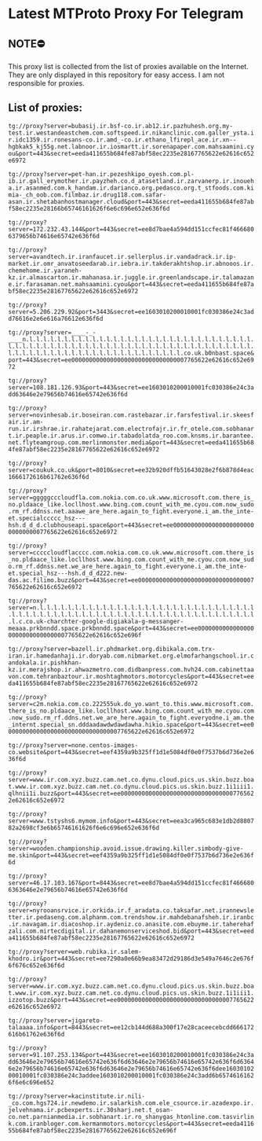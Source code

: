 # Latest MTProto Proxy For Telegram

## NOTE⛔

This proxy list is collected from the list of proxies available on the Internet. They are only displayed in this repository for easy access. I am not responsible for proxies.

## List of proxies:

`tg://proxy?server=bubasij.ir.bsf-co.ir.ab12.ir.pazhuhesh.org.my-test.ir.westandeastchem.com.softspeed.ir.nikanclinic.com.galler_ysta.ir.idc1359.ir.ronesans-co.ir.amd_-co.ir.ethano_lfirepl_ace.ir.xn--hgbkak5_kj55g.net.labnoor.ir.iosmartt.ir.sorenapaper.com.mahsaamini.cyou&port=443&secret=eeda411655b684fe87abf58ec2235e28167765622e62616c652e6972`

`tg://proxy?server=pet-han.ir.pezeshkipo_oyesh.com.pl-ib.ir.gall_erymother.ir.payzheh.co.d_atasetland.ir.zarvanerp.ir.inoueha.ir.asanmed.com.k_handam.ir.darianco.org.pedasco.org.t_stfoods.com.kimia-_ch_oob.com.filmbaz.ir.drug118.com.safar-asan.ir.shetabanhostmanager.cloud&port=443&secret=eeda411655b684fe87abf58ec2235e28166b65746161626f6e6c696e652e636f6d`

`tg://proxy?server=172.232.43.144&port=443&secret=ee8d7bae4a594dd151ccfec81f4666806379656b74616e65742e636f6d`

`tg://proxy?server=avandtech.ir.iranfaucet.ir.sellerplus.ir.vandadrack.ir.ip-market.ir.omr_anvatoseedarab.ir.iebra.ir.takderakhtshop.ir.abnooos.ir.chemehome.ir.yaraneh-kz.ir.almascarton.ir.mahanasa.ir.juggle.ir.greenlandscape.ir.talamazane.ir.farasaman.net.mahsaamini.cyou&port=443&secret=eeda411655b684fe87abf58ec2235e28167765622e62616c652e6972`

`tg://proxy?server=5.206.229.92&port=3443&secret=ee1603010200010001fc030386e24c3add76616e2e6e616a76612e636f6d`

`tg://proxy?server=____-_-____n.l.l.l.l.l.l.l.l.l.l.l.l.l.l.l.l.l.l.l.l.l.l.l.l.l.l.l.l.l.l.l.l.l.l.l.l.l.l.l.l.l.l.l.l.l.l.l.l.l.l.l.l.l.l.l.l.l.l.l.l.l.l.l.l.l.l.l.l.l.l.l.l.l.l.l.l.l.l.l.l.l.l.l.l.l.l.l.l.l.l.l.l.co.uk.b0nbast.space&port=443&secret=ee000000000000000000000000000000007765622e62616c652e6972`

`tg://proxy?server=108.181.126.93&port=443&secret=ee1603010200010001fc030386e24c3add63646e2e79656b74616e65742e636f6d`

`tg://proxy?server=novinhesab.ir.boseiran.com.rastebazar.ir.farsfestival.ir.skeesfair.ir.am-run.ir.irshrae.ir.rahatejarat.com.electrofajr.ir.fr_otele.com.sobhanart.ir.peaple.ir.arus.ir.comwo.ir.tabadolatda_roo.com.knsms.ir.barantee.net.flyteamgroup.com.merlinmonster.media&port=443&secret=eeda411655b684fe87abf58ec2235e28167765622e62616c652e6972`

`tg://proxy?server=coukuk.co.uk&port=8010&secret=ee32b920dffb51643028e2f6b878d4eac1666172616b61762e636f6d`

`tg://proxy?server=gggggcccloudfla.com.nokia.com.co.uk.www.microsoft.com.there_is_no.pldaace_like.locllhost.www.bing.com.count_with_me.cyou.com.now_sudo.rm_rf.ddnss.net.aaawe_are_here.again_to_fight.everyone.i_am.the_inte-et.specialccccc_hsz---hsh.d_d_d.clubhouseapi.space&port=443&secret=ee000000000000000000000000000000007765622e62616c652e6972`

`tg://proxy?server=cccccloudflacccc.com.nokia.com.co.uk.www.microsoft.com.there_is_no.pldaace_like.locllhost.www.bing.com.count_with_me.cyou.com.now_sudo.rm_rf.ddnss.net.we_are_here.again_to_fight.everyone.i_am.the_inte-et.special_hsz---hsh.d_d_d222.new-das.ac.filimo.buzz&port=443&secret=ee000000000000000000000000000000007765622e62616c652e6972`

`tg://proxy?server=n.l.l.l.l.l.l.l.l.l.l.l.l.l.l.l.l.l.l.l.l.l.l.l.l.l.l.l.l.l.l.l.l.l.l.l.l.l.l.l.l.l.l.l.l.l.l.l.l.l.l.l.l.l.l.l.l.l.l.l.l.l.l.l.l.l.l.l.c.co.uk-charchter-google-digiakala-g-messanger-meaaa.prkbnndd.space.prkbnndd.space&port=443&secret=ee000000000000000000000000000000007765622e62616c652e696f`

`tg://proxy?server=bazell.ir.phdmarket.org.dibikala.com.trx-iran.ir.hamedanhaji.ir.doryab.com.nibmarket.org.elmofarhangschool.ir.candokala.ir.pishkhan-kz.ir.merajshop.ir.ahwazmetro.com.didbanpress.com.hvh24.com.cabinettaavon.com.tehranbaztour.ir.moshtaghmotors.motorcycles&port=443&secret=eeda411655b684fe87abf58ec2235e28167765622e62616c652e6972`

`tg://proxy?server=c2m.nokia.com.co.222555uk.do_yo.want_to.this.www.microsoft.com.there_is_no.pldaace_like.locllhost.www.bing.com.count_with_me.cyou.com.now_sudo.rm_rf.ddns.net.we_are_here.again_to_fight.everyodne.i_am.the_internt.special_sn.dddaadawdwdawdawha.hikio.space&port=443&secret=ee000000000000000000000000000000007765622e62616c652e6972`

`tg://proxy?server=none.centos-images-co.website&port=443&secret=eef4359a9b325ff1d1e5084df0e0f7537b6d736e2e636f6d`

`tg://proxy?server=www.ir.com.xyz.buzz.cam.net.co.dynu.cloud.pics.us.skin.buzz.boat.www.ir.com.xyz.buzz.cam.net.co.dynu.cloud.pics.us.skin.buzz.1i1iii1.qlhnii1i.buzz&port=443&secret=ee000000000000000000000000000000007765622e62616c652e6972`

`tg://proxy?server=www.tstyshs6.mymom.info&port=443&secret=eea3ca965c683e1db2d880782a2698cf3e6b65746161626f6e6c696e652e636f6d`

`tg://proxy?server=wooden.championship.avoid.issue.drawing.killer.simbody-give-me.skin&port=443&secret=eef4359a9b325ff1d1e5084df0e0f7537b6d736e2e636f6d`

`tg://proxy?server=46.17.103.167&port=8443&secret=ee8d7bae4a594dd151ccfec81f4666806363646e2e79656b74616e65742e636f6d`

`tg://proxy?server=nyrooansrvice.ir.orkida.ir.f_aradata.co.taksafar.net.irannewsletter.ir.pedaseng.com.alphanm.com.trendshow.ir.mahdebanafsheh.ir.iranbc.ir.navagam.ir.diacoshop.ir.aydeniz.co.anasite.com.ebuyme.ir.taherehafzali.com.mirtecdigital.ir.dahanemonserviceshod.bid&port=443&secret=eeda411655b684fe87abf58ec2235e28167765622e62616c652e6972`

`tg://proxy?server=web.rubika.ir.salem-khodro.ir&port=443&secret=ee7290a0e66b9ea83472d29186d3e549a7646c2e676f6f676c652e636f6d`

`tg://proxy?server=www.ir.com.xyz.buzz.cam.net.co.dynu.cloud.pics.us.skin.buzz.boat.www.ir.com.xyz.buzz.cam.net.co.dynu.cloud.pics.us.skin.buzz.1i1iii1.izzotop.buzz&port=443&secret=ee000000000000000000000000000000007765622e62616c652e6972`

`tg://proxy?server=jigareto-talaaaa.info&port=8443&secret=ee12cb144d688a300f17e28caceecebcdd666172616b61762e636f6d`

`tg://proxy?server=91.107.253.134&port=443&secret=ee1603010200010001fc030386e24c3add63646e2e79656b74616e65742e636f6d63646e2e79656b74616e65742e636f6d63646e2e79656b74616e65742e636f6d63646e2e79656b74616e65742e636f6dee1603010200010001fc030386e24c3addee1603010200010001fc030386e24c3add6b65746161626f6e6c696e652`

`tg://proxy?server=kacinstitute.ir.nili-_co.com.hgs724.ir.newdemo.ir.salarkish.com.ele_csource.ir.azadexpo.ir.jelvehnama.ir.pcbexperts.ir.30sharj.net.t_osan-co.net.parnianmedia.ir.sobhanart.ir.ro_shanygas_htonline.com.tasvirlink.com.iranbloger.com.kermanmotors.motorcycles&port=443&secret=eeda411655b684fe87abf58ec2235e28167765622e62616c652e696f`

